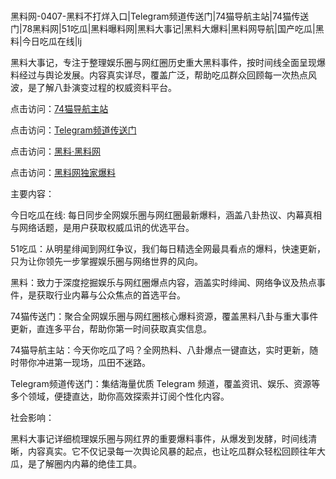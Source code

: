 #
黑料网-0407-黑料不打烊入口|Telegram频道传送门|74猫导航主站|74猫传送门|78黑料网|51吃瓜|黑料曝料网|黑料大事记|黑料大爆料|黑料网导航|国产吃瓜|黑料|今日吃瓜在线|lj

黑料大事记，专注于整理娱乐圈与网红圈历史重大黑料事件，按时间线全面呈现爆料经过与舆论发展。内容真实详尽，覆盖广泛，帮助吃瓜群众回顾每一次热点风波，是了解八卦演变过程的权威资料平台。


点击访问：<a href="https://74mao.com/">74猫导航主站</a>

点击访问：<a href="https://74mao.com/">Telegram频道传送门</a>

点击访问：<a href="https://qfwfg.pages.dev/">黑料·黑料网</a>

点击访问：<a href="https://tyer.pages.dev/">黑料网独家爆料</a>


主要内容：

今日吃瓜在线: 每日同步全网娱乐圈与网红圈最新爆料，涵盖八卦热议、内幕真相与网络话题，是用户获取权威瓜讯的优选平台。

51吃瓜：从明星绯闻到网红争议，我们每日精选全网最具看点的爆料，快速更新，只为让你领先一步掌握娱乐圈与网络世界的风向。

黑料：致力于深度挖掘娱乐与网红圈爆点内容，涵盖实时绯闻、网络争议及热点事件，是获取行业内幕与公众焦点的首选平台。

74猫传送门：聚合全网娱乐圈与网红圈核心爆料资源，覆盖黑料八卦与重大事件更新，直连多平台，帮助你第一时间获取真实信息。

74猫导航主站：今天你吃瓜了吗？全网热料、八卦爆点一键直达，实时更新，随时带你冲进第一现场，瓜田不迷路。

Telegram频道传送门：集结海量优质 Telegram 频道，覆盖资讯、娱乐、资源等多个领域，便捷直达，助你高效探索并订阅个性化内容。

社会影响：

黑料大事记详细梳理娱乐圈与网红界的重要爆料事件，从爆发到发酵，时间线清晰，内容真实。它不仅记录每一次舆论风暴的起点，也让吃瓜群众轻松回顾往年大瓜，是了解圈内内幕的绝佳工具。

<span style="display:none;">[Canonical link](）</span>
